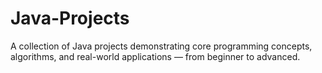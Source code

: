 # Java-Projects
A collection of Java projects demonstrating core programming concepts, algorithms, and real-world applications — from beginner to advanced.
